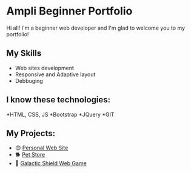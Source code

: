 # Ampli Beginner Portfolio

Hi all! I'm a beginner web developer and I'm glad to welcome you to my portfolio!

## My Skills 

* Web sites development
* Responsive and Adaptive layout
* Debbuging

## I know these technologies:

*HTML, CSS, JS
*Bootstrap
*JQuery
*GIT

## My Projects:

* :blush:	[Personal Web Site](https://zen1th132.github.io/portfolio/portfolio/portfolio)
* :dog2:	[Pet Store](https://zen1th132.github.io/portfolio/pet_store/pet_store)
* :rocket:	[Galactic Shield Web Game](https://zen1th132.github.io/galactic_shield/)
